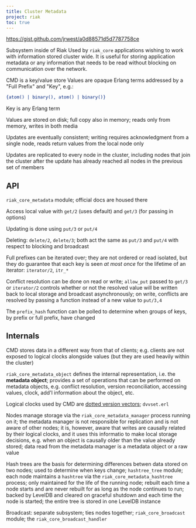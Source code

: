 ```yaml
---
title: Cluster Metadata
project: riak
toc: true
---
```


https://gist.github.com/jrwest/a0d88571d5d7787758ce

Subsystem inside of Riak
Used by `riak_core` applications wishing to work with information stored cluster wide. It is useful for storing application metadata or any information that needs to be read without blocking on communication over the network.

CMD is a key/value store
Values are opaque Erlang terms addressed by a "Full Prefix" and "Key", e.g.:

```erlang
{atom() | binary(), atom() | binary()}
```

Key is any Erlang term

Values are stored on disk; full copy also in memory; reads only from memory, writes in both media

Updates are eventually consistent; writing requires acknowledgment from a single node, reads return values from the local node only

Updates are replicated to every node in the cluster, including nodes that join the cluster after the update has already reached all nodes in the previous set of members

## API

`riak_core_metadata` module; official docs are housed there

Access local value with `get/2` (uses default) and `get/3` (for passing in options)

Updating is done using `put/3` or `put/4`

Deleting: `delete/2`, `delete/3`; both act the same as `put/3` and `put/4` with respect to blocking and broadcast

Full prefixes can be iterated over; they are not ordered or read isolated, but they do guarantee that each key is seen _at most once_ for the lifetime of an iterator: `iterator/2`, `itr_*`

Conflict resolution can be done on read or write; `allow_put` passed to `get/3` or `iterator/2` controls whether or not the resolved value will be written back to local storage and broadcast asynchronously; on write, conflicts are resolved by passing a function instead of a new value to `put/3,4`

The `prefix_hash` function can be polled to determine when groups of keys, by prefix or full prefix, have changed

## Internals

CMD stores data in a different way from that of clients; e.g. clients are not exposed to logical clocks alongside values (but they are used heavily within the cluster)

`riak_core_metadata_object` defines the internal representation, i.e. the **metadata object**; provides a set of operations that can be performed on metadata objects, e.g. conflict resolution, version reconciliation, accessing values, clock, add'l information about the object, etc.

Logical clocks used by CMD are [dotted version vectors](https://github.com/ricardobcl/Dotted-Version-Vectors); `dvvset.erl`

Nodes manage storage via the `riak_core_metadata_manager` process running on it; the metadata manager is not responsible for replication and is not aware of other nodes; it is, however, aware that writes are causally related by their logical clocks, and it uses this informatio to make local storage decisions, e.g. when an object is causally older than the value already stored; data read from the metadata manager is a metadata object or a raw value

Hash trees are the basis for determining differences betwen data stored on two nodes; used to determine when keys change; `hashtree_tree` module; each node maintains a `hashtree` via the `riak_core_metadata_hashtree` process; only maintained for the life of the running node; rebuilt each time a node starts and are never rebuilt for as long as the node continues to run; backed by LevelDB and cleared on graceful shutdown and each time the node is started; the entire tree is stored in one LevelDB instance

Broadcast: separate subsystem; ties nodes together; `riak_core_broadcast` module; the `riak_core_broadcast_handler`